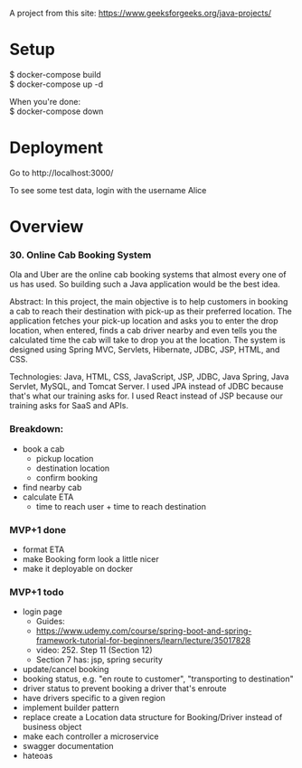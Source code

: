 A project from this site: https://www.geeksforgeeks.org/java-projects/

# Setup

$ docker-compose build  
$ docker-compose up -d

When you're done:  
$ docker-compose down

# Deployment

Go to http://localhost:3000/

To see some test data, login with the username Alice

# Overview

### 30. Online Cab Booking System 
Ola and Uber are the online cab booking systems that almost every one of us has used. 
So building such a Java application would be the best idea. 

Abstract:
In this project, the main objective is to help customers in booking a cab to reach their destination 
with pick-up as their preferred location. The application fetches your pick-up location and asks you 
to enter the drop location, when entered, finds a cab driver nearby and even tells you the calculated 
time the cab will take to drop you at the location. 
The system is designed using Spring MVC, Servlets, Hibernate, JDBC, JSP, HTML, and CSS. 

Technologies: Java, HTML, CSS, JavaScript, JSP, JDBC, Java Spring, Java Servlet, MySQL, and Tomcat Server.
I used JPA instead of JDBC because that's what our training asks for.
I used React instead of JSP because our training asks for SaaS and APIs.

### Breakdown:
- book a cab
	- pickup location
	- destination location
	- confirm booking
- find nearby cab
- calculate ETA
	- time to reach user + time to reach destination

### MVP+1 done
- format ETA 
- make Booking form look a little nicer
- make it deployable on docker
	
### MVP+1 todo
- login page
	- Guides:
	- https://www.udemy.com/course/spring-boot-and-spring-framework-tutorial-for-beginners/learn/lecture/35017828
	- video: 252. Step 11 (Section 12)
	- Section 7 has: jsp, spring security
- update/cancel booking
- booking status, e.g. "en route to customer", "transporting to destination"
- driver status to prevent booking a driver that's enroute
- have drivers specific to a given region
- implement builder pattern
- replace create a Location data structure for Booking/Driver instead of business object
- make each controller a microservice
- swagger documentation
- hateoas
